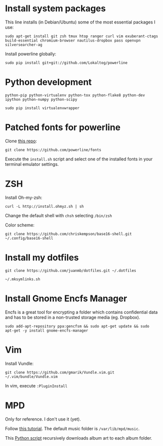 Install system packages
=======================
This line installs (in Debian/Ubuntu) some of the most essential packages I use:

    sudo apt-get install git zsh tmux htop ranger curl vim exuberant-ctags build-essential chromium-browser nautilus-dropbox pass openvpn silversearcher-ag

Install powerline globally:

    sudo pip install git+git://github.com/Lokaltog/powerline


Python development
==================

    python-pip python-virtualenv python-tox python-flake8 python-dev ipython python-numpy python-scipy

    sudo pip install virtualenvwrapper


Patched fonts for powerline
===========================

Clone [this repo](https://github.com/powerline/fonts):

    git clone https://github.com/powerline/fonts

Execute the `install.sh` script and select one of the installed fonts in your
terminal emulator settings.


ZSH
===
Install Oh-my-zsh:

    curl -L http://install.ohmyz.sh | sh

Change the default shell with `chsh` selecting `/bin/zsh`

Color scheme:

    git clone https://github.com/chriskempson/base16-shell.git ~/.config/base16-shell


Install my dotfiles
===================

    git clone https://github.com/juanmb/dotfiles.git ~/.dotfiles

    ~/.mksymlinks.sh


Install Gnome Encfs Manager
===========================

Encfs is a great tool for encrypting a folder which contains confidential data
and has to be stored in a non-trusted storage media (eg. Dropbox).

    sudo add-apt-repository ppa:gencfsm && sudo apt-get update && sudo apt-get -y install gnome-encfs-manager


Vim
===

Install Vundle:

    git clone https://github.com/gmarik/Vundle.vim.git ~/.vim/bundle/Vundle.vim

In vim, execute `:PluginInstall`


MPD
===
Only for reference. I don't use it (yet).

Follow [this tutorial](https://help.ubuntu.com/community/MPD).
The default music folder is `/var/lib/mpd/music`.

This [Python script](http://www.webupd8.org/2011/02/recursively-download-cover-art-for-all.html)
recursively downloads album art to each album folder.
